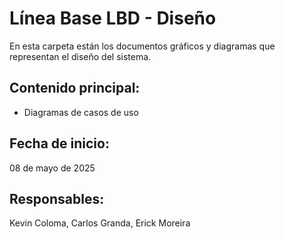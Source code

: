 # Línea Base LBD - Diseño

En esta carpeta están los documentos gráficos y diagramas que representan el diseño del sistema.

## Contenido principal:
- Diagramas de casos de uso

## Fecha de inicio:
08 de mayo de 2025

## Responsables:
Kevin Coloma, Carlos Granda, Erick Moreira
